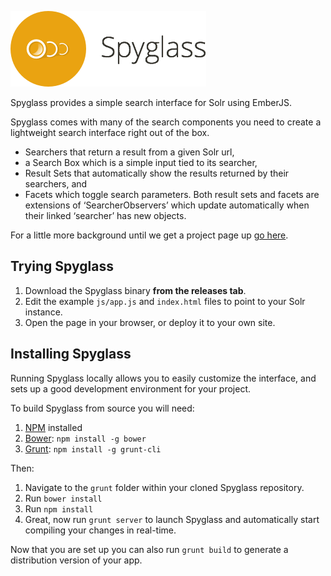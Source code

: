 
![Spyglass](branding/spyglass-sm.png)

Spyglass provides a simple search interface for Solr using EmberJS.

Spyglass comes with many of the search components you need to create a lightweight search interface right out of the box.

- Searchers that return a result from a given Solr url,
- a Search Box which is a simple input tied to its searcher,
- Result Sets that automatically show the results returned by their searchers, and
- Facets which toggle search parameters. Both result sets and facets are extensions of
‘SearcherObservers’ which update automatically when their linked ‘searcher’ has new objects.

For a little more background until we get a project page up [go here](http://www.opensourceconnections.com/2013/08/28/investing-in-client-side-search/).

## Trying Spyglass
1. Download the Spyglass binary **from the releases tab**.
2. Edit the example `js/app.js` and `index.html` files to point to your Solr instance.
3. Open the page in your browser, or deploy it to your own site.


## Installing Spyglass

Running Spyglass locally allows you to easily customize the interface, and sets up a good development environment for your project.

To build Spyglass from source you will need:

1. [NPM](https://npmjs.org/) installed
2. [Bower](http://bower.io/): `npm install -g bower`
3. [Grunt](http://gruntjs.com/): `npm install -g grunt-cli`

Then:

1. Navigate to the `grunt` folder within your cloned Spyglass repository.
2. Run `bower install`
3. Run `npm install`
4. Great, now run `grunt server` to launch Spyglass and automatically start compiling your changes in real-time.

Now that you are set up you can also run `grunt build` to generate a distribution version of your app.